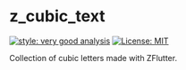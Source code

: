 # z_cubic_text

[![style: very good analysis][very_good_analysis_badge]][very_good_analysis_link]
[![License: MIT][license_badge]][license_link]

Collection of cubic letters made with ZFlutter.

[license_badge]: https://img.shields.io/badge/license-MIT-blue.svg
[license_link]: https://opensource.org/licenses/MIT
[very_good_analysis_badge]: https://img.shields.io/badge/style-very_good_analysis-B22C89.svg
[very_good_analysis_link]: https://pub.dev/packages/very_good_analysis